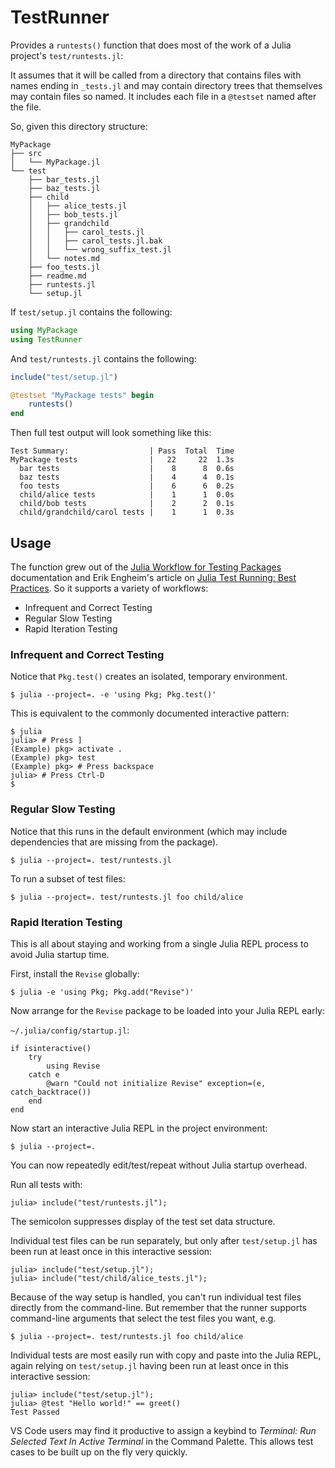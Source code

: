 # TestRunner

Provides a `runtests()` function that does most of the work of a Julia project's `test/runtests.jl`:

It assumes that it will be called from a directory that contains files with names ending in `_tests.jl`
and may contain directory trees that themselves may contain files so named. It includes each file in
a `@testset` named after the file.

So, given this directory structure:

```
MyPackage
├── src
│   └── MyPackage.jl
└── test
    ├── bar_tests.jl
    ├── baz_tests.jl
    ├── child
    │   ├── alice_tests.jl
    │   ├── bob_tests.jl
    │   ├── grandchild
    │   │   ├── carol_tests.jl
    │   │   ├── carol_tests.jl.bak
    │   │   └── wrong_suffix_test.jl
    │   └── notes.md
    ├── foo_tests.jl
    ├── readme.md
    ├── runtests.jl
    └── setup.jl
```

If `test/setup.jl` contains the following:

```julia
using MyPackage
using TestRunner
```

And `test/runtests.jl` contains the following:

```julia
include("test/setup.jl")

@testset "MyPackage tests" begin
    runtests()
end
```

Then full test output will look something like this:

```
Test Summary:                  | Pass  Total  Time
MyPackage tests                |   22     22  1.3s
  bar tests                    |    8      8  0.6s
  baz tests                    |    4      4  0.1s
  foo tests                    |    6      6  0.2s
  child/alice tests            |    1      1  0.0s
  child/bob tests              |    2      2  0.1s
  child/grandchild/carol tests |    1      1  0.3s
```

## Usage

The function grew out of the [Julia Workflow for Testing Packages](https://docs.julialang.org/en/v1/stdlib/Test/#Workflow-for-Testing-Packages) documentation and Erik Engheim's article on [Julia Test Running: Best Practices](https://erikexplores.substack.com/p/julia-testing-best-pratice). So it supports a variety of workflows:

* Infrequent and Correct Testing
* Regular Slow Testing
* Rapid Iteration Testing

### Infrequent and Correct Testing

Notice that `Pkg.test()` creates an isolated, temporary environment.

```
$ julia --project=. -e 'using Pkg; Pkg.test()'
```

This is equivalent to the commonly documented interactive pattern:

```
$ julia
julia> # Press ]
(Example) pkg> activate .
(Example) pkg> test
(Example) pkg> # Press backspace
julia> # Press Ctrl-D
$ 
```

### Regular Slow Testing

Notice that this runs in the default environment (which may include dependencies that are missing from the package).

```
$ julia --project=. test/runtests.jl
```

To run a subset of test files:

```
$ julia --project=. test/runtests.jl foo child/alice
```

### Rapid Iteration Testing

This is all about staying and working from a single Julia REPL process to avoid Julia startup time.

First, install the `Revise` globally:

```
$ julia -e 'using Pkg; Pkg.add("Revise")'
```

Now arrange for the `Revise` package to be loaded into your Julia REPL early:

`~/.julia/config/startup.jl`:
```
if isinteractive()
    try
        using Revise
    catch e
        @warn "Could not initialize Revise" exception=(e, catch_backtrace())
    end
end
```

Now start an interactive Julia REPL in the project environment:

```
$ julia --project=.
```

You can now repeatedly edit/test/repeat without Julia startup overhead.

Run all tests with:

```
julia> include("test/runtests.jl");
```

The semicolon suppresses display of the test set data structure.

Individual test files can be run separately, but only after `test/setup.jl` has been run at least once
in this interactive session:

```
julia> include("test/setup.jl");
julia> include("test/child/alice_tests.jl");
```

Because of the way setup is handled, you can't run individual test files directly from the command-line.
But remember that the runner supports command-line arguments that select the test files you want, e.g.

```
$ julia --project=. test/runtests.jl foo child/alice
```

Individual tests are most easily run with copy and paste into the Julia REPL, again relying
on `test/setup.jl` having been run at least once in this interactive session:

```
julia> include("test/setup.jl");
julia> @test "Hello world!" == greet()
Test Passed
```

VS Code users may find it productive to assign a keybind to _Terminal: Run Selected Text In Active Terminal_
in the Command Palette. This allows test cases to be built up on the fly very quickly.
